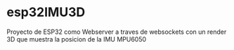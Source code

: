 # esp32IMU3D
Proyecto de ESP32 como Webserver a traves de websockets con un render 3D que muestra la posicion de la IMU MPU6050
